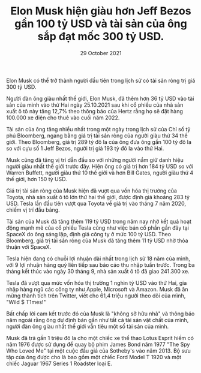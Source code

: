 ﻿---
title: Elon Musk hiện giàu hơn Jeff Bezos gần 100 tỷ USD và tài sản của ông sắp đạt mốc 300 tỷ USD.
date: 29 October 2021
description: I am a description of a great article
img: /images/article/BREAKING-Elon-Musk-is-now-nearly-100-billion-richer-than-Jeff-Bezos-and-his-fortune-is-on-the-verge-of-reaching-300-billion_vi.png
alt: Elon Musk hiện giàu hơn Jeff Bezos gần 100 tỷ USD và tài sản của ông sắp đạt mốc 300 tỷ USD.
tags: 
  - Hashtag 1
  - Hashtag 2
  - Hashtag 3
  - Hashtag 4
  - Hashtag 5
  - Hashtag 6
---

Elon Musk có thể trở thành người đầu tiên trong lịch sử có tài sản ròng trị giá 300 tỷ USD.

Người đàn ông giàu nhất thế giới, Elon Musk, đã thêm hơn 36 tỷ USD vào tài sản của mình vào thứ Hai ngày 25.10.2021 sau khi cổ phiếu của nhà sản xuất ô tô này tăng 12,7% theo thông báo của Hertz rằng họ sẽ đặt hàng 100.000 xe điện cho thuê vào cuối năm 2022.

Tài sản của ông tăng nhiều nhất trong một ngày trong lịch sử của Chỉ số tỷ phú Bloomberg, ngang bằng giá trị tài sản ròng của người giàu thứ 34 thế giới. Theo Bloomberg, giá trị 289 tỷ đô la của ông đưa ông gần 100 tỷ đô la so với cựu số 1 Jeff Bezos, người trị giá 193 tỷ đô la vào thứ Hai.

Musk cũng đã tăng vị trí dẫn đầu so với những người nắm giữ danh hiệu người giàu nhất thế giới trước đây. Hiện ông có giá trị hơn 184 tỷ USD so với Warren Buffett, người giàu thứ 10 thế giới và hơn Bill Gates, người giàu thứ 4 thế giới, hơn 150 tỷ USD.

Giá trị tài sản ròng của Musk hiện đã vượt qua vốn hóa thị trường của Toyota, nhà sản xuất ô tô lớn thứ hai thế giới, được định giá khoảng 283 tỷ USD. Tesla lần đầu tiên vượt qua Toyota về giá trị vào tháng 7 năm 2020, chiếm vị trí đầu bảng.

Tài sản của Musk đã tăng thêm 119 tỷ USD trong năm nay nhờ kết quả hoạt động mạnh mẽ của cổ phiếu Tesla cũng như việc bán cổ phần gần đây tại SpaceX do ông sáng lập, định giá công ty ở mức 100 tỷ USD. Theo Bloomberg, giá trị tài sản ròng của Musk đã tăng thêm 11 tỷ USD nhờ thỏa thuận với SpaceX.

Tesla hiện đang có chuỗi lợi nhuận dài nhất trong lịch sử 18 năm của mình, với 9 lợi nhuận hàng quý liên tiếp sau báo cáo thu nhập tuần trước. Trong ba tháng kết thúc vào ngày 30 tháng 9, nhà sản xuất ô tô đã giao 241.300 xe.

Tesla đã vượt qua mức vốn hóa thị trường 1 nghìn tỷ USD vào thứ Hai, gia nhập hàng ngũ các công ty như Apple, Microsoft và Amazon. Musk đã ăn mừng thành tích trên Twitter, viết cho 61,4 triệu người theo dõi của mình, "Wild $ T1mes!"

Bất chấp lời cam kết trước đó của Musk là "không sở hữu nhà" và thông báo năm ngoái rằng ông dự định bán gần như tất cả tài sản vật chất của mình, người đàn ông giàu nhất thế giới vẫn tiêu một số tài sản của mình.

Musk đã trả gần 1 triệu đô la cho một chiếc xe thể thao Lotus Esprit hiếm có năm 1976 được sử dụng để quay bộ phim James Bond năm 1977 "The Spy Who Loved Me" tại một cuộc đấu giá của Sotheby's vào năm 2013. Bộ sưu tập của ông được cho là bao gồm một chiếc Ford Model T 1920 và một chiếc Jaguar 1967 Series 1 Roadster loại E.

